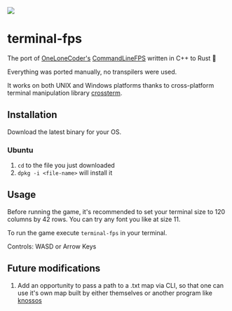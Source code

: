 [![](https://img.shields.io/github/license/unrenamed/terminal-fps)](https://img.shields.io/github/license/unrenamed/terminal-fps)

# terminal-fps

The port of [OneLoneCoder's](https://github.com/OneLoneCoder) [CommandLineFPS](https://github.com/OneLoneCoder/CommandLineFPS) written in C++ to Rust &#x1f980;

Everything was ported manually, no transpilers were used.

It works on both UNIX and Windows platforms thanks to cross-platform terminal manipulation library [crossterm](https://github.com/crossterm-rs/crossterm).

## Installation
Download the latest binary for your OS.

### Ubuntu
1. `cd` to the file you just downloaded
2. `dpkg -i <file-name>` will install it

## Usage
Before running the game, it's recommended to set your terminal size to 120 columns by 42 rows. You can try any font you like at size 11.

To run the game execute `terminal-fps` in your terminal. 
	
Controls: WASD or Arrow Keys

## Future modifications
1. Add an opportunity to pass a path to a .txt map via CLI, so that one can use it's own map built by either themselves or another program like [knossos](https://github.com/unrenamed/knossos)
